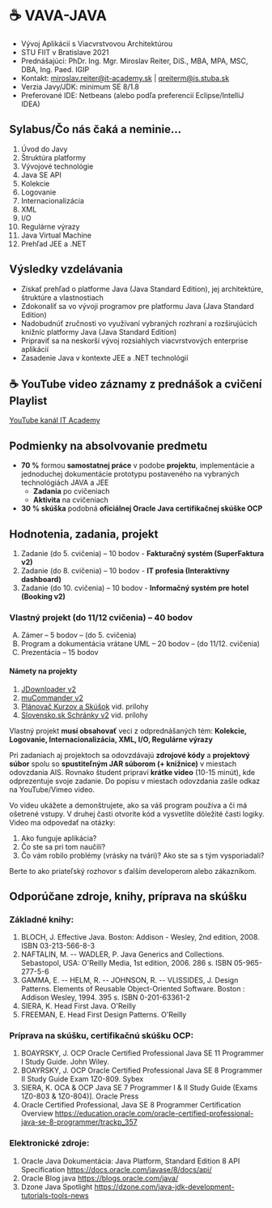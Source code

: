 # ☕ VAVA-JAVA

* Vývoj Aplikácií s Viacvrstvovou Architektúrou
* STU FIIT v Bratislave 2021
* Prednášajúci: PhDr. Ing. Mgr. Miroslav Reiter, DiS., MBA, MPA, MSC, DBA, Ing. Paed. IGIP 
* Kontakt: miroslav.reiter@it-academy.sk | qreiterm@is.stuba.sk
* Verzia Javy/JDK: minimum SE 8/1.8
* Preferované IDE: Netbeans (alebo podľa preferencií Eclipse/IntelliJ IDEA)

## Sylabus/Čo nás čaká a neminie...

1. Úvod do Javy
1. Štruktúra platformy
1. Vývojové technológie
1. Java SE API
1. Kolekcie
1. Logovanie
1. Internacionalizácia
1. XML
1. I/O
1. Regulárne výrazy
1. Java Virtual Machine
1. Prehľad JEE a .NET

## Výsledky vzdelávania
* Získať prehľad o platforme Java (Java Standard Edition), jej architektúre, štruktúre a vlastnostiach
* Zdokonaliť sa vo vývoji programov pre platformu Java (Java Standard Edition)
* Nadobudnúť zručnosti vo využívaní vybraných rozhraní a rozširujúcich knižníc platformy Java (Java Standard Edition)
* Pripraviť sa na neskorší vývoj rozsiahlych viacvrstvových enterprise aplikácií
* Zasadenie Java v kontexte JEE a .NET technológií

## ☕ YouTube video záznamy z prednášok a cvičení Playlist
[YouTube kanál IT Academy](https://www.youtube.com/watch?v=0aV5g2rQCl8&list=PLIu_ZdHo7Pk8VkVfUW06vbZGtzxF9GR24)

## Podmienky na absolvovanie predmetu
* **70 %** formou **samostatnej práce** v podobe **projektu**, implementácie a jednoduchej dokumentácie prototypu postaveného na vybraných technológiách JAVA a JEE 
  * **Zadania** po cvičeniach
  * **Aktivita** na cvičeniach
* **30 % skúška** podobná **oficiálnej Oracle Java certifikačnej skúške OCP**

## Hodnotenia, zadania, projekt
1. Zadanie (do 5. cvičenia) – 10 bodov - **Fakturačný systém (SuperFaktura v2)**
1. Zadanie (do 8. cvičenia) – 10 bodov - **IT profesia (Interaktívny dashboard)**
1. Zadanie (do 10. cvičenia) – 10 bodov - **Informačný systém pre hotel (Booking v2)**

### Vlastný projekt (do 11/12 cvičenia) – 40 bodov

<ol type="A">
  <li>Zámer – 5 bodov – (do 5. cvičenia)</li>
  <li>Program a dokumentácia vrátane UML – 20 bodov – (do 11/12. cvičenia) </li>
  <li>Prezentácia – 15 bodov</li>
</ol>

#### Námety na projekty
1. [JDownloader v2](https://jdownloader.org/)
1. [muCommander v2](https://www.mucommander.com/)
1. [Plánovač Kurzov a Skúšok](https://home.pearsonvue.com/) vid. prílohy
1. [Slovensko.sk Schránky v2](https://www.slovensko.sk/sk/titulna-stranka) vid. prílohy

Vlastný projekt **musí obsahovať** veci z odprednášaných tém: **Kolekcie, Logovanie, Internacionalizácia, XML, I/O, Regulárne výrazy**

Pri zadaniach aj projektoch sa odovzdávajú **zdrojové kódy** a **projektový súbor** spolu so **spustiteľným JAR súborom (+ knižnice)** v miestach odovzdania AIS.
Rovnako študent pripraví **krátke video** (10-15 minút), kde odprezentuje svoje zadanie. Do popisu v miestach odovzdania zašle odkaz na YouTube/Vimeo video.

Vo videu ukážete a demonštrujete, ako sa váš program používa a či má ošetrené vstupy. V druhej časti otvoríte kód a vysvetlíte dôležité časti logiky.
Video ma odpovedať na otázky: 
1. Ako funguje aplikácia? 
2. Čo ste sa pri tom naučili? 
3. Čo vám robilo problémy (vrásky na tvári)? Ako ste sa s tým vysporiadali?

Berte to ako priateľský rozhovor s ďalším developerom alebo zákazníkom.

## Odporúčane zdroje, knihy, príprava na skúšku
### Základné knihy:
1. BLOCH, J. Effective Java. Boston: Addison - Wesley, 2nd edition, 2008. ISBN 03-213-566-8-3
1. NAFTALIN, M. -- WADLER, P. Java Generics and Collections. Sebastopol, USA: O'Reilly Media, 1st edition, 2006. 286 s. ISBN 05-965-277-5-6
1. GAMMA, E. -- HELM, R. -- JOHNSON, R. -- VLISSIDES, J. Design Patterns. Elements of Reusable Object-Oriented Software. Boston : Addison Wesley, 1994. 395 s. ISBN 0-201-63361-2
1. SIERA, K. Head First Java. O'Reilly
1. FREEMAN, E. Head First Design Patterns. O'Reilly

### Príprava na skúšku, certifikačnú skúšku OCP:
1. BOAYRSKY, J. OCP Oracle Certified Professional Java SE 11 Programmer I Study Guide. John Wiley.  
2. BOAYRSKY, J. OCP Oracle Certified Professional Java SE 8 Programmer II Study Guide Exam 1Z0-809. Sybex
3. SIERA, K. OCA & OCP Java SE 7 Programmer I & II Study Guide (Exams 1Z0-803 & 1Z0-804)]. Oracle Press
4. Oracle Certified Professional, Java SE 8 Programmer Certification Overview https://education.oracle.com/oracle-certified-professional-java-se-8-programmer/trackp_357

### Elektronické zdroje:
1. Oracle Java Dokumentácia: Java Platform, Standard Edition 8 API Specification https://docs.oracle.com/javase/8/docs/api/
1. Oracle Blog java https://blogs.oracle.com/java/
1. Dzone Java Spotlight https://dzone.com/java-jdk-development-tutorials-tools-news
